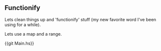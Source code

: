 ## Functionify

Lets clean things up and 'functionify' stuff (my new favorite word I've been using for a while).

Lets use a map and a range. 

{{git Main.hs}}
